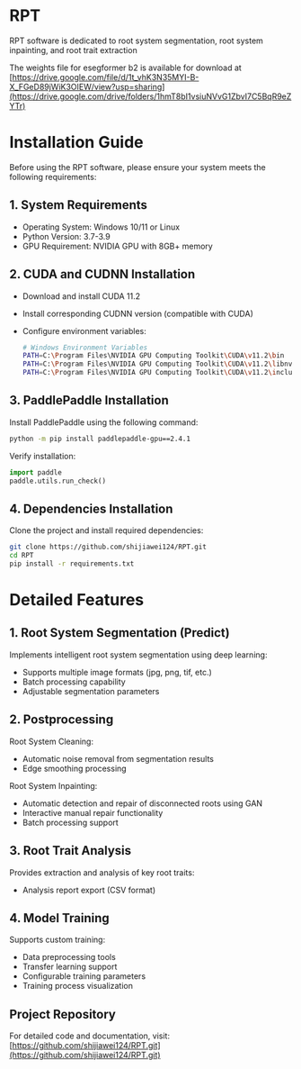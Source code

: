 # RPT
RPT software is dedicated to root system segmentation, root system inpainting, and root trait extraction

The weights file for esegformer b2 is available for download at
[https://drive.google.com/file/d/1t_vhK3N35MYI-B-X_FGeD89jWiK3OIEW/view?usp=sharing](https://drive.google.com/drive/folders/1hmT8bI1vsiuNVvG1ZbvI7C5BqR9eZYTr)

# Installation Guide

Before using the RPT software, please ensure your system meets the following requirements:

## 1. System Requirements

- Operating System: Windows 10/11 or Linux
- Python Version: 3.7-3.9
- GPU Requirement: NVIDIA GPU with 8GB+ memory

## 2. CUDA and CUDNN Installation

- Download and install CUDA 11.2
- Install corresponding CUDNN version (compatible with CUDA)
- Configure environment variables:
    
    ```bash
    # Windows Environment Variables
    PATH=C:\Program Files\NVIDIA GPU Computing Toolkit\CUDA\v11.2\bin
    PATH=C:\Program Files\NVIDIA GPU Computing Toolkit\CUDA\v11.2\libnvvp
    PATH=C:\Program Files\NVIDIA GPU Computing Toolkit\CUDA\v11.2\include
    ```
    

## 3. PaddlePaddle Installation

Install PaddlePaddle using the following command:

```bash
python -m pip install paddlepaddle-gpu==2.4.1
```

Verify installation:

```python
import paddle
paddle.utils.run_check()
```

## 4. Dependencies Installation

Clone the project and install required dependencies:

```bash
git clone https://github.com/shijiawei124/RPT.git
cd RPT
pip install -r requirements.txt
```

# Detailed Features

## 1. Root System Segmentation (Predict)

Implements intelligent root system segmentation using deep learning:

- Supports multiple image formats (jpg, png, tif, etc.)
- Batch processing capability
- Adjustable segmentation parameters

## 2. Postprocessing

Root System Cleaning:

- Automatic noise removal from segmentation results
- Edge smoothing processing

Root System Inpainting:

- Automatic detection and repair of disconnected roots using GAN
- Interactive manual repair functionality
- Batch processing support

## 3. Root Trait Analysis

Provides extraction and analysis of key root traits:

- Analysis report export (CSV format)

## 4. Model Training

Supports custom training:

- Data preprocessing tools
- Transfer learning support
- Configurable training parameters
- Training process visualization

## Project Repository

For detailed code and documentation, visit: [https://github.com/shijiawei124/RPT.git](https://github.com/shijiawei124/RPT.git)

